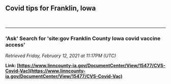 ## Covid tips for Franklin, Iowa


<br>

---
### 'Ask' Search for **'site:gov Franklin County Iowa covid vaccine access'**

*Retrieved Friday, February 12, 2021 at 11:17PM (UTC)*

**Link: [https://www.linncounty-ia.gov/DocumentCenter/View/15477/CVS-Covid-Vac](https://www.linncounty-ia.gov/DocumentCenter/View/15477/CVS-Covid-Vac)**